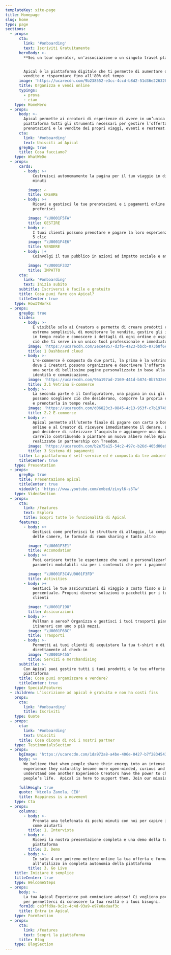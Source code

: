 ```yaml
---
templateKey: site-page
title: Homepage
slug: home
type: page
sections:
  - props:
      cta:
        link: '#onboarding'
        text: Iscriviti Gratuitamente
      heroBody: >-
        **Sei un tour operator, un'associazione o un singolo travel planner?**


        Apical è la piattaforma digitale che ti permette di aumentare del 30% le
        vendite e risparmiare fino all'80% del tempo
      image: 'https://ucarecdn.com/9b238552-e3cc-4ccd-b8d2-51d36e226328/'
      title: Organizza e vendi online
      typings:
        - prova
        - ciao
    type: HomeHero
  - props:
      body: >-
        Apical permette ai creatori di esperienze di avere in un’unica
        piattaforma tutti gli strumenti necessari per gestire l’offerta, le
        prenotazioni e le vendite dei propri viaggi, eventi e reatreat.
      cta:
        link: '#onboarding'
        text: Unisciti ad Apical
      greyBg: true
      title: Cosa facciamo?
    type: WhatWeDo
  - props:
      cards:
        - body: >+
            Costruisci autonomamente la pagina per il tuo viaggio in dieci
            minuti

          image: ✍️
          title: CREARE
        - body: >+
            Ricevi e gestisci le tue prenotazioni e i pagamenti online come
            preferisci

          image: "\U0001F5FA"
          title: GESTIRE
        - body: >-
            I tuoi clienti possono prenotare e pagare la loro esperienza in soli
            5 clic
          image: "\U0001F4E6"
          title: VENDERE
        - body: |+
            Coinvolgi il tuo pubblico in azioni ad impatto sociale e ambientale

          image: "\U0001F332"
          title: IMPATTO
      cta:
        link: '#onboarding'
        text: Inizia subito
      subtitle: Iscriversi è facile e gratuito
      title: Cosa puoi fare con Apical?
      titleCenter: true
    type: HowItWorks
  - props:
      greyBg: true
      slides:
        - body: >-
            È visibile solo ai Creators e permette di creare prodotti con
            estrema semplicità, di monitorare le vendite, gestire gli inventari
            in tempo reale e conoscere i dettagli di ogni ordine e ospite. Tutto
            ciò che ti serve in un unico tool professionale e immediato.
          image: 'https://ucarecdn.com/2ece4857-d3f6-4a23-bbcb-073b8f6ebd36/'
          title: 1 Dashboard cloud
        - body: >-
            L'e-commerce è composto da due parti, la prima è la vetrina online,
            dove i Creatori possono organizzare e descrivere l'offerta grazie a
            una serie di bellissime pagine personalizzate in base alla propria
            identità e comunicazione.
          image: 'https://ucarecdn.com/96a197ad-2169-441d-b874-0b7532e0a64f/'
          title: 2.1 Vetrina E-commerce
        - body: >-
            La seconda parte è il Configuratore, una pagina in cui gli ospiti
            possono scegliere ciò che desiderano, comporre la propria esperienza
            e prenotarla in tempo reale.
          image: 'https://ucarecdn.com/d06823c3-0845-4c13-953f-c7b19749d109/'
          title: 2.2 E-commerce
        - body: >-
            Apical permette all’utente finale di pagare con carta o bonifico
            online e al Creator di ricevere immediatamente il denaro. L’utente
            può decidere di rateizzare l’acquisto e aggiungere una donazione al
            carrello contribuendo a piantare un nuovo albero nelle Apical Forest
            realizzate in partnership con Treedom.
          image: 'https://ucarecdn.com/b2e75a15-54c2-497c-b26d-405d00e9deef/'
          title: 3 Sistema di pagamenti
      title: La piattaforma è self-service ed è composta da tre ambienti
      titleCenter: true
    type: Presentation
  - props:
      greyBg: true
      title: Presentazione apical
      titleCenter: true
      videoUrl: 'https://www.youtube.com/embed/zLvyl6-s5Tw'
    type: VideoSection
  - props:
      cta:
        link: /features
        text: Esplora
        title: Scopri tutte le funzionalità di Apical
      features:
        - body: >+
            Gestisci come preferisci le strutture di alloggio, la composizione
            delle camere, le formule di room sharing e tanto altro

          image: "\U0001F3E1"
          title: Accomodation
        - body: >+
            Puoi caricare tutte le esperienze che vuoi e personalizzarle con
            parametri modulabili sia per i contenuti che per i pagamenti

          image: "\U0001F3C4\U0001F3FD‍"
          title: Activities
        - body: >+
            Gestisci le tue assicurazioni di viaggio a costo fisso o in
            percentuale. Proponi diverse soluzioni o pacchetti per i tuoi
            clienti

          image: "\U0001F198"
          title: Assicurazioni
        - body: >-
            Pullman o aereo? Organizza e gestisci i tuoi trasporti pianificando
            itinerari con uno o più mezzi.
          image: "\U0001F68C"
          title: Trasporti
        - body: >-
            Permetti ai tuoi clienti di acquistare la tua t-shirt e di ritirarla
            direttamente al check-in
          image: "\U0001F455"
          title: Servizi e merchandising
      subtitle: >-
        Con Apical puoi gestire tutti i tuoi prodotti e le tue offerte in un’una
        piattaforma
      title: Cosa puoi organizzare e vendere?
      titleCenter: true
    type: SpecialFeatures
  - children: L’iscrizione ad apical è gratuita e non ha costi fiss
    props:
      cta:
        link: '#onboarding'
        title: Iscriviti
    type: Quote
  - props:
      cta:
        link: '#onboarding'
        text: Unisciti
      title: Cosa dicono di noi i nostri partner
    type: TestimonialsSection
  - props:
      bgImage: 'https://ucarecdn.com/1da972a8-a4be-406e-8427-b7f28345439c/'
      body: >+
        We believe that when people share their energy into an intense
        experience they naturally become more open-minded, curious and able to
        understand one another Experience Creators have the power to change
        people’s life.  Apical is here to support them. Join our mission

      fullHeigh: true
      quote: 'Nicola Zanola, CEO'
      title: Happiness is a movement
    type: Cta
  - props:
      columns:
        - body: >-
            Prenota una telefonata di pochi minuti con noi per capire insieme
            come aiutarti
          title: 1. Intervista
        - body: >-
            Ricevi la nostra presentazione completa e una demo della tua
            piattaforma
          title: 2. Demo
        - body: >-
            In sole 4 ore potremo mettere online la tua offerta e formarti
            all’utilizzo in completa autonomia della piattaforma
          title: 3. Go Live
    title: Iniziare è semplice
    titleCenter: true
    type: WelcomeSteps
  - props:
      body: >-
        La tua Apical Experience può cominciare adesso! Ci vogliono pochi minuti
        per permetterci di conoscere la tua realtà e i tuoi bisogni.
      formId: ce3ffd9a-9c2c-4c4d-93a9-e97e0adaaf3c
      title: Entra in Apical
    type: FormSection
  - props:
      cta:
        link: /features
        text: Scopri la piattaforma
      title: Blog
    type: BlogSection
---
```


